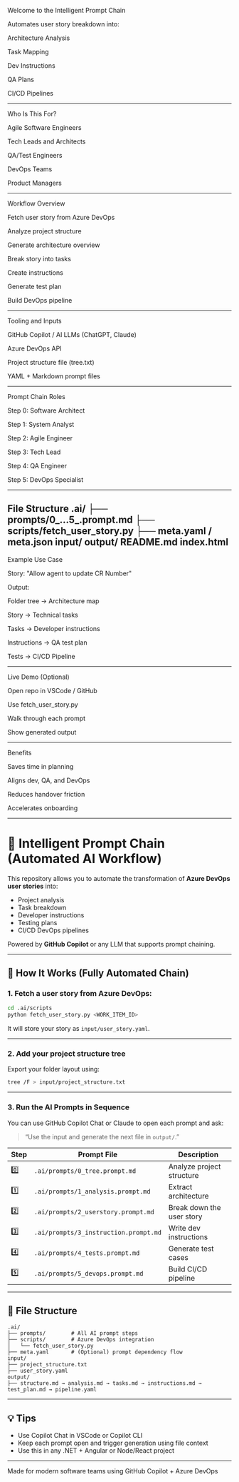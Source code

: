 Welcome to the Intelligent Prompt Chain

Automates user story breakdown into:

Architecture Analysis

Task Mapping

Dev Instructions

QA Plans

CI/CD Pipelines

--------------------

Who Is This For?

Agile Software Engineers

Tech Leads and Architects

QA/Test Engineers

DevOps Teams

Product Managers

-------------------

Workflow Overview

Fetch user story from Azure DevOps

Analyze project structure

Generate architecture overview

Break story into tasks

Create instructions

Generate test plan

Build DevOps pipeline

---------------------

Tooling and Inputs

GitHub Copilot / AI LLMs (ChatGPT, Claude)

Azure DevOps API

Project structure file (tree.txt)

YAML + Markdown prompt files

---------------------

Prompt Chain Roles

Step 0: Software Architect

Step 1: System Analyst

Step 2: Agile Engineer

Step 3: Tech Lead

Step 4: QA Engineer

Step 5: DevOps Specialist

---------------------

File Structure
.ai/
├── prompts/0_...5_.prompt.md
├── scripts/fetch_user_story.py
├── meta.yaml / meta.json
input/
output/
README.md
index.html
----------------------

Example Use Case

Story: "Allow agent to update CR Number"

Output:

Folder tree → Architecture map

Story → Technical tasks

Tasks → Developer instructions

Instructions → QA test plan

Tests → CI/CD Pipeline

---------------------

Live Demo (Optional)

Open repo in VSCode / GitHub

Use fetch_user_story.py

Walk through each prompt

Show generated output

---------------------

Benefits

Saves time in planning

Aligns dev, QA, and DevOps

Reduces handover friction

Accelerates onboarding

---------------------


# 🤖 Intelligent Prompt Chain (Automated AI Workflow)

This repository allows you to automate the transformation of **Azure DevOps user stories** into:
- Project analysis
- Task breakdown
- Developer instructions
- Testing plans
- CI/CD DevOps pipelines

Powered by **GitHub Copilot** or any LLM that supports prompt chaining.

---

## 🔧 How It Works (Fully Automated Chain)

### 1. Fetch a user story from Azure DevOps:

```bash
cd .ai/scripts
python fetch_user_story.py <WORK_ITEM_ID>
```

It will store your story as `input/user_story.yaml`.

---

### 2. Add your project structure tree

Export your folder layout using:

```bash
tree /F > input/project_structure.txt
```

---

### 3. Run the AI Prompts in Sequence

You can use GitHub Copilot Chat or Claude to open each prompt and ask:

> “Use the input and generate the next file in `output/`.”

| Step | Prompt File | Description |
|------|-------------|-------------|
| 0️⃣ | `.ai/prompts/0_tree.prompt.md` | Analyze project structure |
| 1️⃣ | `.ai/prompts/1_analysis.prompt.md` | Extract architecture |
| 2️⃣ | `.ai/prompts/2_userstory.prompt.md` | Break down the user story |
| 3️⃣ | `.ai/prompts/3_instruction.prompt.md` | Write dev instructions |
| 4️⃣ | `.ai/prompts/4_tests.prompt.md` | Generate test cases |
| 5️⃣ | `.ai/prompts/5_devops.prompt.md` | Build CI/CD pipeline |

---

## 📂 File Structure

```
.ai/
├── prompts/        # All AI prompt steps
├── scripts/        # Azure DevOps integration
│   └── fetch_user_story.py
├── meta.yaml       # (Optional) prompt dependency flow
input/
├── project_structure.txt
├── user_story.yaml
output/
├── structure.md → analysis.md → tasks.md → instructions.md → test_plan.md → pipeline.yaml
```

---

## 💡 Tips

- Use Copilot Chat in VSCode or Copilot CLI
- Keep each prompt open and trigger generation using file context
- Use this in any .NET + Angular or Node/React project

---

Made for modern software teams using GitHub Copilot + Azure DevOps

